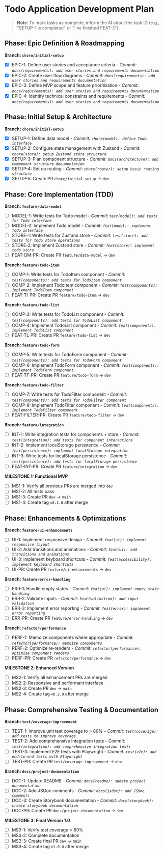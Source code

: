 # Todo Application Development Plan

> **Note**: To mark tasks as complete, inform the AI about the task ID (e.g., "SETUP-1 is completed" or "I've finished FEAT-3").

## Phase: Epic Definition & Roadmapping

**Branch: `chore/initial-setup`**

- [x] EPIC-1: Define user stories and acceptance criteria - _Commit: `docs(requirements): add user stories and requirements documentation`_
- [x] EPIC-2: Create user flow diagrams - _Commit: `docs(requirements): add user stories and requirements documentation`_
- [x] EPIC-3: Define MVP scope and feature prioritization - _Commit: `docs(requirements): add user stories and requirements documentation`_
- [x] EPIC-4: Identify technical constraints and requirements - _Commit: `docs(requirements): add user stories and requirements documentation`_

## Phase: Initial Setup & Architecture

**Branch: `chore/initial-setup`**

- [x] SETUP-1: Define data model - _Commit: `chore(model): define Todo interface`_
- [x] SETUP-2: Configure state management with Zustand - _Commit: `chore(store): setup Zustand store structure`_
- [x] SETUP-3: Plan component structure - _Commit: `docs(architecture): add component structure documentation`_
- [x] SETUP-4: Set up routing - _Commit: `chore(router): setup basic routing structure`_
- [x] SETUP-5: Create PR `chore/initial-setup` → `dev`

## Phase: Core Implementation (TDD)

**Branch: `feature/data-model`**

- [ ] MODEL-1: Write tests for Todo model - _Commit: `test(model): add tests for Todo interface`_
- [ ] MODEL-2: Implement Todo model - _Commit: `feat(model): implement Todo interface`_
- [ ] STORE-1: Write tests for Zustand store - _Commit: `test(store): add tests for todo store operations`_
- [ ] STORE-2: Implement Zustand store - _Commit: `feat(store): implement todo store`_
- [ ] FEAT-DM-PR: Create PR `feature/data-model` → `dev`

**Branch: `feature/todo-item`**

- [ ] COMP-1: Write tests for TodoItem component - _Commit: `test(components): add tests for TodoItem component`_
- [ ] COMP-2: Implement TodoItem component - _Commit: `feat(components): implement TodoItem component`_
- [ ] FEAT-TI-PR: Create PR `feature/todo-item` → `dev`

**Branch: `feature/todo-list`**

- [ ] COMP-3: Write tests for TodoList component - _Commit: `test(components): add tests for TodoList component`_
- [ ] COMP-4: Implement TodoList component - _Commit: `feat(components): implement TodoList component`_
- [ ] FEAT-TL-PR: Create PR `feature/todo-list` → `dev`

**Branch: `feature/todo-form`**

- [ ] COMP-5: Write tests for TodoForm component - _Commit: `test(components): add tests for TodoForm component`_
- [ ] COMP-6: Implement TodoForm component - _Commit: `feat(components): implement TodoForm component`_
- [ ] FEAT-TF-PR: Create PR `feature/todo-form` → `dev`

**Branch: `feature/todo-filter`**

- [ ] COMP-7: Write tests for TodoFilter component - _Commit: `test(components): add tests for TodoFilter component`_
- [ ] COMP-8: Implement TodoFilter component - _Commit: `feat(components): implement TodoFilter component`_
- [ ] FEAT-FILTER-PR: Create PR `feature/todo-filter` → `dev`

**Branch: `feature/integration`**

- [ ] INT-1: Write integration tests for components + store - _Commit: `test(integration): add tests for component interactions`_
- [ ] INT-2: Implement localStorage persistence - _Commit: `feat(persistence): implement localStorage integration`_
- [ ] INT-3: Write tests for localStorage persistence - _Commit: `test(persistence): add tests for localStorage persistence`_
- [ ] FEAT-INT-PR: Create PR `feature/integration` → `dev`

**MILESTONE 1: Functional MVP**

- [ ] MS1-1: Verify all previous PRs are merged into `dev`
- [ ] MS1-2: All tests pass
- [ ] MS1-3: Create PR `dev` → `main`
- [ ] MS1-4: Create tag `v0.1.0` after merge

## Phase: Enhancements & Optimizations

**Branch: `feature/ui-enhancements`**

- [ ] UI-1: Implement responsive design - _Commit: `feat(ui): implement responsive layout`_
- [ ] UI-2: Add transitions and animations - _Commit: `feat(ui): add transitions and animations`_
- [ ] UI-3: Implement keyboard shortcuts - _Commit: `feat(accessibility): implement keyboard shortcuts`_
- [ ] UI-PR: Create PR `feature/ui-enhancements` → `dev`

**Branch: `feature/error-handling`**

- [ ] ERR-1: Handle empty states - _Commit: `feat(ui): implement empty state handling`_
- [ ] ERR-2: Validate inputs - _Commit: `feat(validation): add input validation`_
- [ ] ERR-3: Implement error reporting - _Commit: `feat(error): implement error reporting`_
- [ ] ERR-PR: Create PR `feature/error-handling` → `dev`

**Branch: `refactor/performance`**

- [ ] PERF-1: Memoize components where appropriate - _Commit: `refactor(performance): memoize components`_
- [ ] PERF-2: Optimize re-renders - _Commit: `refactor(performance): optimize component renders`_
- [ ] PERF-PR: Create PR `refactor/performance` → `dev`

**MILESTONE 2: Enhanced Version**

- [ ] MS2-1: Verify all enhancement PRs are merged
- [ ] MS2-2: Responsive and performant interface
- [ ] MS2-3: Create PR `dev` → `main`
- [ ] MS2-4: Create tag `v0.2.0` after merge

## Phase: Comprehensive Testing & Documentation

**Branch: `test/coverage-improvement`**

- [ ] TEST-1: Improve unit test coverage to > 80% - _Commit: `test(coverage): add tests to improve coverage`_
- [ ] TEST-2: Add comprehensive integration tests - _Commit: `test(integration): add comprehensive integration tests`_
- [ ] TEST-3: Implement E2E tests with Playwright - _Commit: `test(e2e): add end-to-end tests with Playwright`_
- [ ] TEST-PR: Create PR `test/coverage-improvement` → `dev`

**Branch: `docs/project-documentation`**

- [ ] DOC-1: Update README - _Commit: `docs(readme): update project documentation`_
- [ ] DOC-2: Add JSDoc comments - _Commit: `docs(jsdoc): add JSDoc comments`_
- [ ] DOC-3: Create Storybook documentation - _Commit: `docs(storybook): create storybook documentation`_
- [ ] DOC-PR: Create PR `docs/project-documentation` → `dev`

**MILESTONE 3: Final Version 1.0**

- [ ] MS3-1: Verify test coverage > 80%
- [ ] MS3-2: Complete documentation
- [ ] MS3-3: Create final PR `dev` → `main`
- [ ] MS3-4: Create tag `v1.0.0` after merge
